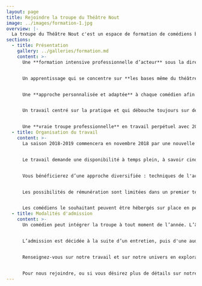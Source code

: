 ```yaml
---
layout: page
title: Rejoindre la troupe du Théâtre Nout
image: ../images/formation-1.jpg
overview: |-
  La troupe du Théâtre Nout c'est un espace de formation de comédiens basé sur des valeurs ancrées dans l'histoire du théâtre, comme le travail et l'esprit de troupe.
sections:
  - title: Présentation
    gallery: ../galleries/formation.md
    content: >-
      Une **formation intensive professionnelle d’acteur** sous la direction d’Hazem El Awadly.


      Un apprentissage qui se concentre sur **les bases même du théâtre et l’esprit de troupe**, fidèle à la philosophie de la Cartoucherie de Vincennes.


      Une **approche personnalisée et adaptée** à chaque comédien afin de l’aider à s'épanouir en développant son potentiel artistique.


      Un travail centré sur la pratique et qui débouche toujours sur des **représentations publiques**.


      Une **vraie troupe professionnelle** en travail perpétuel avec 20 ans d'existence et plus de 20 pièces montées.
  - title: Organisation du travail
    content: >-
      La saison 2018-2019 commencera en novembre 2018 par une nouvelle création.


      Le travail demande une disponibilité à temps plein, à savoir cinq jours par semaine.


      Vous bénéficierez d’une approche diversifiée : techniques de l'acteur, régie, costumes, scénographie, sophrologie…


      Les possibilités de rémunération sont limitées dans un premier temps.


      Les comédiens le souhaitant peuvent être hébergés sur place en pension complète.
  - title: Modalités d'admission
    content: >-
      Un comédien peut intégrer la troupe à tout moment de l’année. L’âge minimum d’admission est de 18 ans, aucune expérience n'est nécessaire.


      L’admission est décidée à la suite d’un entretien, puis d'une audition individuelle qui ne nécessite pas de préparation.


      Renseignez-vous sur notre travail et sur notre univers en explorant nos [créations précédentes](/notre-histoire#nos-spectacles).


      Pour nous rejoindre, ou si vous désirez plus de détails sur notre formation, [contactez-nous](/informations-pratiques#nous-contacter).
---
```


